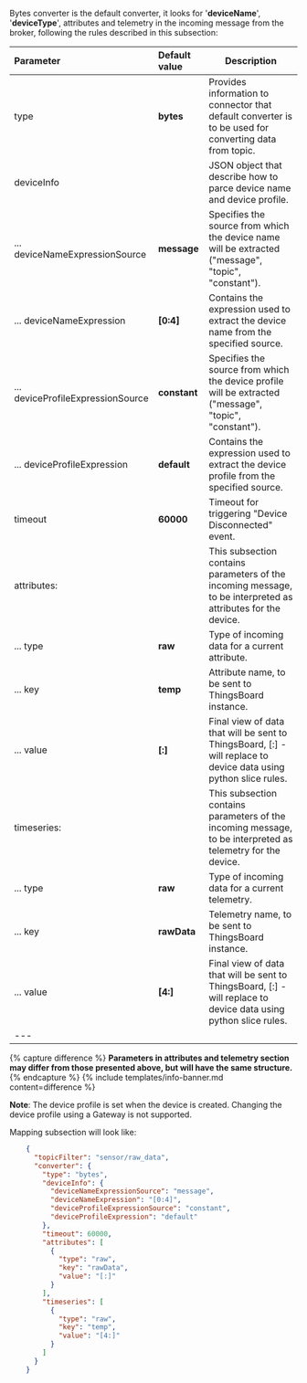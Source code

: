 Bytes converter is the default converter, it looks for '**deviceName**', '**deviceType**', attributes and telemetry in the incoming 
message from the broker, following the rules described in this subsection:

| **Parameter**                     | **Default value** | **Description**                                                                                                  |
|:----------------------------------|:------------------|------------------------------------------------------------------------------------------------------------------|
| type                              | **bytes**         | Provides information to connector that default converter is to be used for converting data from topic.           |
| deviceInfo                        |                   | JSON object that describe how to parce device name and device profile.                                           |
| ... deviceNameExpressionSource    | **message**       | Specifies the source from which the device name will be extracted ("message", "topic", "constant").              |
| ... deviceNameExpression          | **[0:4]**         | Contains the expression used to extract the device name from the specified source.                               |
| ... deviceProfileExpressionSource | **constant**      | Specifies the source from which the device profile will be extracted ("message", "topic", "constant").           |
| ... deviceProfileExpression       | **default**       | Contains the expression used to extract the device profile from the specified source.                            |
| timeout                           | **60000**         | Timeout for triggering "Device Disconnected" event.                                                              |
| attributes:                       |                   | This subsection contains parameters of the incoming message, to be interpreted as attributes for the device.     |
| ... type                          | **raw**           | Type of incoming data for a current attribute.                                                                   |
| ... key                           | **temp**          | Attribute name, to be sent to ThingsBoard instance.                                                              |
| ... value                         | **[:]**           | Final view of data that will be sent to ThingsBoard, [:] - will replace to device data using python slice rules. |
| timeseries:                       |                   | This subsection contains parameters of the incoming message, to be interpreted as telemetry for the device.      |
| ... type                          | **raw**           | Type of incoming data for a current telemetry.                                                                   |
| ... key                           | **rawData**       | Telemetry name, to be sent to ThingsBoard instance.                                                              |
| ... value                         | **[4:]**          | Final view of data that will be sent to ThingsBoard, [:] - will replace to device data using python slice rules. |
| ---                               |                   |                                                                                                                  |

{% capture difference %}
**Parameters in attributes and telemetry section may differ from those presented above, but will have the same structure.**  
{% endcapture %}
{% include templates/info-banner.md content=difference %}

**Note**: The device profile is set when the device is created. Changing the device profile using a Gateway is not supported.

Mapping subsection will look like:
```json
    {
      "topicFilter": "sensor/raw_data",
      "converter": {
        "type": "bytes",
        "deviceInfo": {
          "deviceNameExpressionSource": "message",
          "deviceNameExpression": "[0:4]",
          "deviceProfileExpressionSource": "constant",
          "deviceProfileExpression": "default"
        },
        "timeout": 60000,
        "attributes": [
          {
            "type": "raw",
            "key": "rawData",
            "value": "[:]"
          }
        ],
        "timeseries": [
          {
            "type": "raw",
            "key": "temp",
            "value": "[4:]"
          }
        ]
      }
    }
```